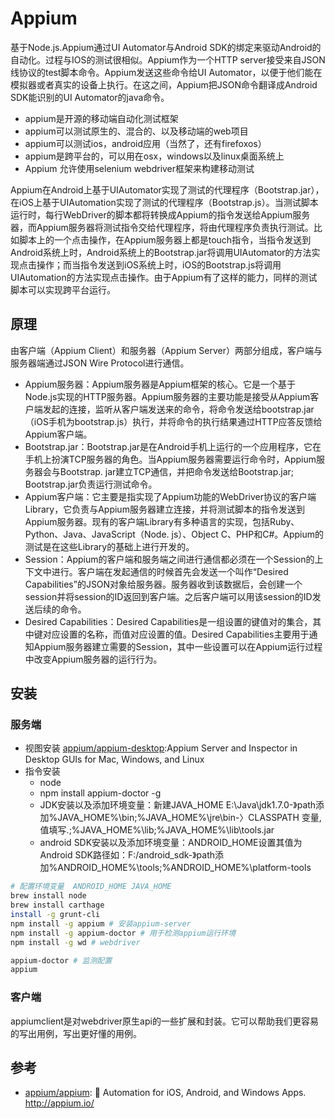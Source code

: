 # Appium

基于Node.js.Appium通过UI Automator与Android SDK的绑定来驱动Android的自动化。过程与IOS的测试很相似。Appium作为一个HTTP server接受来自JSON线协议的test脚本命令。Appium发送这些命令给UI Automator，以便于他们能在模拟器或者真实的设备上执行。在这之间，Appium把JSON命令翻译成Android SDK能识别的UI Automator的java命令。

* appium是开源的移动端自动化测试框架
* appium可以测试原生的、混合的、以及移动端的web项目
* appium可以测试ios，android应用（当然了，还有firefoxos）
* appium是跨平台的，可以用在osx，windows以及linux桌面系统上
* Appium 允许使用selenium webdriver框架来构建移动测试

Appium在Android上基于UIAutomator实现了测试的代理程序（Bootstrap.jar），在iOS上基于UIAutomation实现了测试的代理程序（Bootstrap.js）。当测试脚本运行时，每行WebDriver的脚本都将转换成Appium的指令发送给Appium服务器，而Appium服务器将测试指令交给代理程序，将由代理程序负责执行测试。比如脚本上的一个点击操作，在Appium服务器上都是touch指令，当指令发送到Android系统上时，Android系统上的Bootstrap.jar将调用UIAutomator的方法实现点击操作；而当指令发送到iOS系统上时，iOS的Bootstrap.js将调用UIAutomation的方法实现点击操作。由于Appium有了这样的能力，同样的测试脚本可以实现跨平台运行。

## 原理

由客户端（Appium Client）和服务器（Appium Server）两部分组成，客户端与服务器端通过JSON Wire Protocol进行通信。

* Appium服务器：Appium服务器是Appium框架的核心。它是一个基于Node.js实现的HTTP服务器。Appium服务器的主要功能是接受从Appium客户端发起的连接，监听从客户端发送来的命令，将命令发送给bootstrap.jar（iOS手机为bootstrap.js）执行，并将命令的执行结果通过HTTP应答反馈给Appium客户端。
* Bootstrap.jar：Bootstrap.jar是在Android手机上运行的一个应用程序，它在手机上扮演TCP服务器的角色。当Appium服务器需要运行命令时，Appium服务器会与Bootstrap. jar建立TCP通信，并把命令发送给Bootstrap.jar; Bootstrap.jar负责运行测试命令。
* Appium客户端：它主要是指实现了Appium功能的WebDriver协议的客户端Library，它负责与Appium服务器建立连接，并将测试脚本的指令发送到Appium服务器。现有的客户端Library有多种语言的实现，包括Ruby、Python、Java、JavaScript（Node. js）、Object C、PHP和C#。Appium的测试是在这些Library的基础上进行开发的。
* Session：Appium的客户端和服务端之间进行通信都必须在一个Session的上下文中进行。客户端在发起通信的时候首先会发送一个叫作“Desired Capabilities”的JSON对象给服务器。服务器收到该数据后，会创建一个session并将session的ID返回到客户端。之后客户端可以用该session的ID发送后续的命令。
* Desired Capabilities：Desired Capabilities是一组设置的键值对的集合，其中键对应设置的名称，而值对应设置的值。Desired Capabilities主要用于通知Appium服务器建立需要的Session，其中一些设置可以在Appium运行过程中改变Appium服务器的运行行为。

## 安装

### 服务端

* 视图安装 [appium/appium-desktop](https://github.com/appium/appium-desktop):Appium Server and Inspector in Desktop GUIs for Mac, Windows, and Linux
* 指令安装
    - node
    - npm install appium-doctor -g
    - JDK安装以及添加环境变量：新建JAVA_HOME E:\Java\jdk1.7.0-》path添加%JAVA_HOME%\bin;%JAVA_HOME%\jre\bin-〉CLASSPATH 变量,值填写.;%JAVA_HOME%\lib;%JAVA_HOME%\lib\tools.jar
    - android SDK安装以及添加环境变量：ANDROID_HOME设置其值为Android SDK路径如：F:/android_sdk-》path添加%ANDROID_HOME%\tools;%ANDROID_HOME%\platform-tools

```sh
# 配置环境变量  ANDROID_HOME JAVA_HOME
brew install node
brew install carthage
install -g grunt-cli
npm install -g appium # 安装appium-server
npm install -g appium-doctor # 用于检测appium运行环境
npm install -g wd # webdriver

appium-doctor # 监测配置
appium
```

### 客户端

appiumclient是对webdriver原生api的一些扩展和封装。它可以帮助我们更容易的写出用例，写出更好懂的用例。

## 参考

* [appium/appium](https://github.com/appium/appium): 📱 Automation for iOS, Android, and Windows Apps. http://appium.io/

